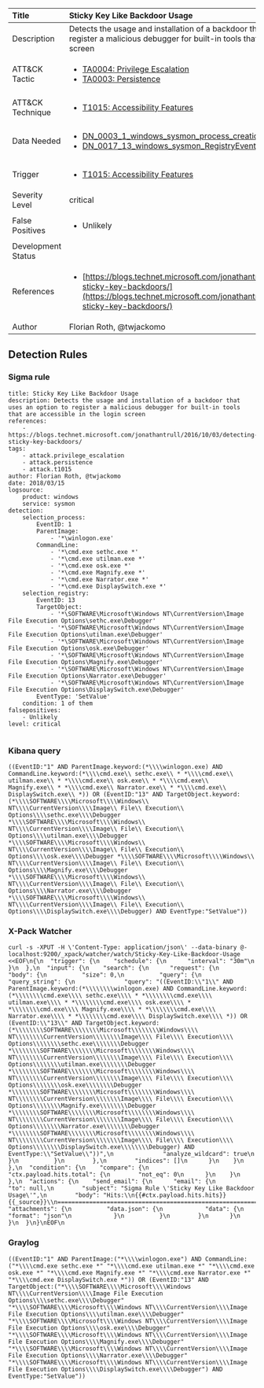 | Title                | Sticky Key Like Backdoor Usage                                                                                                                                                 |
|:---------------------|:------------------------------------------------------------------------------------------------------------------------------------------------------------|
| Description          | Detects the usage and installation of a backdoor that uses an option to register a malicious debugger for built-in tools that are accessible in the login screen                                                                                                                                           |
| ATT&amp;CK Tactic    | <ul><li>[TA0004: Privilege Escalation](https://attack.mitre.org/tactics/TA0004)</li><li>[TA0003: Persistence](https://attack.mitre.org/tactics/TA0003)</li></ul>  |
| ATT&amp;CK Technique | <ul><li>[T1015: Accessibility Features](https://attack.mitre.org/techniques/T1015)</li></ul>                             |
| Data Needed          | <ul><li>[DN_0003_1_windows_sysmon_process_creation](../Data_Needed/DN_0003_1_windows_sysmon_process_creation.md)</li><li>[DN_0017_13_windows_sysmon_RegistryEvent](../Data_Needed/DN_0017_13_windows_sysmon_RegistryEvent.md)</li></ul>                                                         |
| Trigger              | <ul><li>[T1015: Accessibility Features](../Triggers/T1015.md)</li></ul>  |
| Severity Level       | critical                                                                                                                                                 |
| False Positives      | <ul><li>Unlikely</li></ul>                                                                  |
| Development Status   |                                                                                                                                                 |
| References           | <ul><li>[https://blogs.technet.microsoft.com/jonathantrull/2016/10/03/detecting-sticky-key-backdoors/](https://blogs.technet.microsoft.com/jonathantrull/2016/10/03/detecting-sticky-key-backdoors/)</li></ul>                                                          |
| Author               | Florian Roth, @twjackomo                                                                                                                                                |


## Detection Rules

### Sigma rule

```
title: Sticky Key Like Backdoor Usage
description: Detects the usage and installation of a backdoor that uses an option to register a malicious debugger for built-in tools that are accessible in the login screen
references:
    - https://blogs.technet.microsoft.com/jonathantrull/2016/10/03/detecting-sticky-key-backdoors/
tags:
    - attack.privilege_escalation
    - attack.persistence
    - attack.t1015
author: Florian Roth, @twjackomo
date: 2018/03/15
logsource:
    product: windows
    service: sysmon
detection:
    selection_process:
        EventID: 1
        ParentImage:
            - '*\winlogon.exe'
        CommandLine:
            - '*\cmd.exe sethc.exe *'
            - '*\cmd.exe utilman.exe *'
            - '*\cmd.exe osk.exe *'
            - '*\cmd.exe Magnify.exe *'
            - '*\cmd.exe Narrator.exe *'
            - '*\cmd.exe DisplaySwitch.exe *'
    selection_registry:
        EventID: 13
        TargetObject: 
            - '*\SOFTWARE\Microsoft\Windows NT\CurrentVersion\Image File Execution Options\sethc.exe\Debugger'
            - '*\SOFTWARE\Microsoft\Windows NT\CurrentVersion\Image File Execution Options\utilman.exe\Debugger'
            - '*\SOFTWARE\Microsoft\Windows NT\CurrentVersion\Image File Execution Options\osk.exe\Debugger'
            - '*\SOFTWARE\Microsoft\Windows NT\CurrentVersion\Image File Execution Options\Magnify.exe\Debugger'
            - '*\SOFTWARE\Microsoft\Windows NT\CurrentVersion\Image File Execution Options\Narrator.exe\Debugger'
            - '*\SOFTWARE\Microsoft\Windows NT\CurrentVersion\Image File Execution Options\DisplaySwitch.exe\Debugger'
        EventType: 'SetValue'
    condition: 1 of them
falsepositives:
    - Unlikely
level: critical


```





### Kibana query

```
((EventID:"1" AND ParentImage.keyword:(*\\\\winlogon.exe) AND CommandLine.keyword:(*\\\\cmd.exe\\ sethc.exe\\ * *\\\\cmd.exe\\ utilman.exe\\ * *\\\\cmd.exe\\ osk.exe\\ * *\\\\cmd.exe\\ Magnify.exe\\ * *\\\\cmd.exe\\ Narrator.exe\\ * *\\\\cmd.exe\\ DisplaySwitch.exe\\ *)) OR (EventID:"13" AND TargetObject.keyword:(*\\\\SOFTWARE\\\\Microsoft\\\\Windows\\ NT\\\\CurrentVersion\\\\Image\\ File\\ Execution\\ Options\\\\sethc.exe\\\\Debugger *\\\\SOFTWARE\\\\Microsoft\\\\Windows\\ NT\\\\CurrentVersion\\\\Image\\ File\\ Execution\\ Options\\\\utilman.exe\\\\Debugger *\\\\SOFTWARE\\\\Microsoft\\\\Windows\\ NT\\\\CurrentVersion\\\\Image\\ File\\ Execution\\ Options\\\\osk.exe\\\\Debugger *\\\\SOFTWARE\\\\Microsoft\\\\Windows\\ NT\\\\CurrentVersion\\\\Image\\ File\\ Execution\\ Options\\\\Magnify.exe\\\\Debugger *\\\\SOFTWARE\\\\Microsoft\\\\Windows\\ NT\\\\CurrentVersion\\\\Image\\ File\\ Execution\\ Options\\\\Narrator.exe\\\\Debugger *\\\\SOFTWARE\\\\Microsoft\\\\Windows\\ NT\\\\CurrentVersion\\\\Image\\ File\\ Execution\\ Options\\\\DisplaySwitch.exe\\\\Debugger) AND EventType:"SetValue"))
```





### X-Pack Watcher

```
curl -s -XPUT -H \'Content-Type: application/json\' --data-binary @- localhost:9200/_xpack/watcher/watch/Sticky-Key-Like-Backdoor-Usage <<EOF\n{\n  "trigger": {\n    "schedule": {\n      "interval": "30m"\n    }\n  },\n  "input": {\n    "search": {\n      "request": {\n        "body": {\n          "size": 0,\n          "query": {\n            "query_string": {\n              "query": "((EventID:\\"1\\" AND ParentImage.keyword:(*\\\\\\\\winlogon.exe) AND CommandLine.keyword:(*\\\\\\\\cmd.exe\\\\ sethc.exe\\\\ * *\\\\\\\\cmd.exe\\\\ utilman.exe\\\\ * *\\\\\\\\cmd.exe\\\\ osk.exe\\\\ * *\\\\\\\\cmd.exe\\\\ Magnify.exe\\\\ * *\\\\\\\\cmd.exe\\\\ Narrator.exe\\\\ * *\\\\\\\\cmd.exe\\\\ DisplaySwitch.exe\\\\ *)) OR (EventID:\\"13\\" AND TargetObject.keyword:(*\\\\\\\\SOFTWARE\\\\\\\\Microsoft\\\\\\\\Windows\\\\ NT\\\\\\\\CurrentVersion\\\\\\\\Image\\\\ File\\\\ Execution\\\\ Options\\\\\\\\sethc.exe\\\\\\\\Debugger *\\\\\\\\SOFTWARE\\\\\\\\Microsoft\\\\\\\\Windows\\\\ NT\\\\\\\\CurrentVersion\\\\\\\\Image\\\\ File\\\\ Execution\\\\ Options\\\\\\\\utilman.exe\\\\\\\\Debugger *\\\\\\\\SOFTWARE\\\\\\\\Microsoft\\\\\\\\Windows\\\\ NT\\\\\\\\CurrentVersion\\\\\\\\Image\\\\ File\\\\ Execution\\\\ Options\\\\\\\\osk.exe\\\\\\\\Debugger *\\\\\\\\SOFTWARE\\\\\\\\Microsoft\\\\\\\\Windows\\\\ NT\\\\\\\\CurrentVersion\\\\\\\\Image\\\\ File\\\\ Execution\\\\ Options\\\\\\\\Magnify.exe\\\\\\\\Debugger *\\\\\\\\SOFTWARE\\\\\\\\Microsoft\\\\\\\\Windows\\\\ NT\\\\\\\\CurrentVersion\\\\\\\\Image\\\\ File\\\\ Execution\\\\ Options\\\\\\\\Narrator.exe\\\\\\\\Debugger *\\\\\\\\SOFTWARE\\\\\\\\Microsoft\\\\\\\\Windows\\\\ NT\\\\\\\\CurrentVersion\\\\\\\\Image\\\\ File\\\\ Execution\\\\ Options\\\\\\\\DisplaySwitch.exe\\\\\\\\Debugger) AND EventType:\\"SetValue\\"))",\n              "analyze_wildcard": true\n            }\n          }\n        },\n        "indices": []\n      }\n    }\n  },\n  "condition": {\n    "compare": {\n      "ctx.payload.hits.total": {\n        "not_eq": 0\n      }\n    }\n  },\n  "actions": {\n    "send_email": {\n      "email": {\n        "to": null,\n        "subject": "Sigma Rule \'Sticky Key Like Backdoor Usage\'",\n        "body": "Hits:\\n{{#ctx.payload.hits.hits}}{{_source}}\\n================================================================================\\n{{/ctx.payload.hits.hits}}",\n        "attachments": {\n          "data.json": {\n            "data": {\n              "format": "json"\n            }\n          }\n        }\n      }\n    }\n  }\n}\nEOF\n
```





### Graylog

```
((EventID:"1" AND ParentImage:("*\\\\winlogon.exe") AND CommandLine:("*\\\\cmd.exe sethc.exe *" "*\\\\cmd.exe utilman.exe *" "*\\\\cmd.exe osk.exe *" "*\\\\cmd.exe Magnify.exe *" "*\\\\cmd.exe Narrator.exe *" "*\\\\cmd.exe DisplaySwitch.exe *")) OR (EventID:"13" AND TargetObject:("*\\\\SOFTWARE\\\\Microsoft\\\\Windows NT\\\\CurrentVersion\\\\Image File Execution Options\\\\sethc.exe\\\\Debugger" "*\\\\SOFTWARE\\\\Microsoft\\\\Windows NT\\\\CurrentVersion\\\\Image File Execution Options\\\\utilman.exe\\\\Debugger" "*\\\\SOFTWARE\\\\Microsoft\\\\Windows NT\\\\CurrentVersion\\\\Image File Execution Options\\\\osk.exe\\\\Debugger" "*\\\\SOFTWARE\\\\Microsoft\\\\Windows NT\\\\CurrentVersion\\\\Image File Execution Options\\\\Magnify.exe\\\\Debugger" "*\\\\SOFTWARE\\\\Microsoft\\\\Windows NT\\\\CurrentVersion\\\\Image File Execution Options\\\\Narrator.exe\\\\Debugger" "*\\\\SOFTWARE\\\\Microsoft\\\\Windows NT\\\\CurrentVersion\\\\Image File Execution Options\\\\DisplaySwitch.exe\\\\Debugger") AND EventType:"SetValue"))
```

